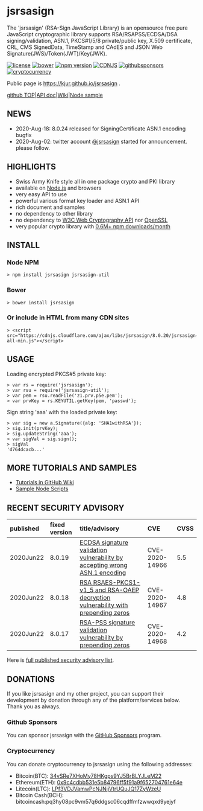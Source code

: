 jsrsasign
=========

The 'jsrsasign' (RSA-Sign JavaScript Library) is an opensource free pure JavaScript cryptographic library supports RSA/RSAPSS/ECDSA/DSA signing/validation, ASN.1, PKCS#1/5/8 private/public key, X.509 certificate, CRL, CMS SignedData, TimeStamp and CAdES and JSON Web Signature(JWS)/Token(JWT)/Key(JWK).

[![license](https://img.shields.io/badge/license-MIT-green.svg?style=flat)](https://github.com/kjur/jsrsasign/blob/master/LICENSE.txt)
[![bower](https://img.shields.io/bower/v/jsrsasign.svg?maxAge=2592000)](https://libraries.io/bower/jsrsasign)
[![npm version](https://badge.fury.io/js/jsrsasign.svg)](https://badge.fury.io/js/jsrsasign)
[![CDNJS](https://img.shields.io/cdnjs/v/jsrsasign.svg)](https://cdnjs.com/libraries/jsrsasign)
[![githubsponsors](https://img.shields.io/badge/github-donate-yellow.svg)](https://github.com/sponsors/kjur)
[![cryptocurrency](https://img.shields.io/badge/crypto-donate-yellow.svg)](https://github.com/kjur/jsrsasign#cryptocurrency)

Public page is https://kjur.github.io/jsrsasign .

[github TOP](https://kjur.github.io/jsrsasign/)|[API doc](https://kjur.github.io/jsrsasign/api/)|[Wiki](https://github.com/kjur/jsrsasign/wiki)|[Node sample](https://github.com/kjur/jsrsasign/tree/master/sample_node)

NEWS
----
- 2020-Aug-18: 8.0.24 released for SigningCertificate ASN.1 encoding bugfix
- 2020-Aug-02: twitter account [@jsrsasign](https://twitter.com/jsrsasign) started for announcement. please follow.

HIGHLIGHTS
----------
- Swiss Army Knife style all in one package crypto and PKI library
- available on [Node.js](https://www.npmjs.com/package/jsrsasign) and browsers
- very easy API to use
- powerful various format key loader and ASN.1 API
- rich document and samples
- no dependency to other library
- no dependency to [W3C Web Cryptography API](https://www.w3.org/TR/WebCryptoAPI/) nor [OpenSSL](https://www.openssl.org/)
- very popular crypto library with [0.6M+ npm downloads/month](https://npm-stat.com/charts.html?package=jsrsasign&from=2016-05-01&to=2020-08-16)

INSTALL
-------
### Node NPM
    > npm install jsrsasign jsrsasign-util
### Bower
    > bower install jsrsasign
### Or include in HTML from many CDN sites
    > <script src="https://cdnjs.cloudflare.com/ajax/libs/jsrsasign/8.0.20/jsrsasign-all-min.js"></script>

USAGE
-----

Loading encrypted PKCS#5 private key:

    > var rs = require('jsrsasign');
    > var rsu = require('jsrsasign-util');
    > var pem = rsu.readFile('z1.prv.p5e.pem');
    > var prvKey = rs.KEYUTIL.getKey(pem, 'passwd');

Sign string 'aaa' with the loaded private key:

    > var sig = new a.Signature({alg: 'SHA1withRSA'});
    > sig.init(prvKey);
    > sig.updateString('aaa');
    > var sigVal = sig.sign();
    > sigVal
    'd764dcacb...'

MORE TUTORIALS AND SAMPLES
--------------------------
- [Tutorials in GitHub Wiki](https://github.com/kjur/jsrsasign/wiki)
- [Sample Node Scripts](https://github.com/kjur/jsrsasign/tree/master/sample_node)

RECENT SECURITY ADVISORY
------------------------

|published|fixed version|title/advisory|CVE|CVSS|
|:---|:---|:---|:---|:---|
|2020Jun22|8.0.19|[ECDSA signature validation vulnerability by accepting wrong ASN.1 encoding](https://github.com/kjur/jsrsasign/security/advisories/GHSA-p8c3-7rj8-q963)|CVE-2020-14966|5.5|
|2020Jun22|8.0.18|[RSA RSAES-PKCS1-v1_5 and RSA-OAEP decryption vulnerability with prepending zeros](https://github.com/kjur/jsrsasign/security/advisories/GHSA-xxxq-chmp-67g4)|CVE-2020-14967|4.8|
|2020Jun22|8.0.17|[RSA-PSS signature validation vulnerability by prepending zeros](https://github.com/kjur/jsrsasign/security/advisories/GHSA-q3gh-5r98-j4h3)|CVE-2020-14968|4.2|

Here is [full published security advisory list](https://github.com/kjur/jsrsasign/security/advisories?state=published).

DONATIONS
---------
If you like jsrsasign and my other project, you can support their development by donation through any of the platform/services below. Thank you as always.

### Github Sponsors
You can sponsor jsrsasign with the [GitHub Sponsors](https://github.com/sponsors/kjur) program.

### Cryptocurrency
You can donate cryptocurrency to jsrsasign using the following addresses:
- Bitcoin(BTC): [34vSRe7XHoMy78HKgps9YJ5BrBLYJLeM22](https://en.cryptobadges.io/donate/34vSRe7XHoMy78HKgps9YJ5BrBLYJLeM22)
- Ethereum(ETH): [0x9c4cdbb531e5b84796ff5f91a9f652704761e64e](https://en.cryptobadges.io/donate/0x9c4cdbb531e5b84796ff5f91a9f652704761e64e)
- Litecoin(LTC): [LPf3VDJVamwPcNJNjjVtrUQuJQ17ZyWzeU](https://en.cryptobadges.io/donate/LPf3VDJVamwPcNJNjjVtrUQuJQ17ZyWzeU)
- Bitcoin Cash(BCH): bitcoincash:pq3hy08pc9vm57q6ddgsc06cqdffmfzwwqxd9yejyf



